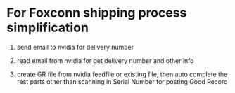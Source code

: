 # For Foxconn shipping process simplification

1. send email to nvidia for delivery number

2. read email from nvidia for get delivery number and other info

3. create GR file from nvidia feedfile or existing file, then auto complete the rest parts other than scanning in Serial Number for posting Good Record
